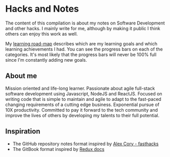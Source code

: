 # Hacks and Notes

The content of this compilation is about my notes on Software Development and other hacks. I mainly write for me, although by making it public I think others can enjoy this work as well.

My [learning road-map](https://github.com/vasco3/hacks-n-notes/issues) describes which are my learning goals and which learning achievements I had. You can see the progress bars on each of the categories. It's most likely that the progress bars will never be 100% full since I'm constantly adding new goals.

## About me

Mission oriented and life-long learner. Passionate about agile full-stack software development using Javascript, NodeJS and ReactJS. Focused on writing code that is simple to maintain and agile to adapt to the fast-paced changing requirements of a cutting edge business. Exponential pursue of 10X productivity. Committed to pay it forward to the tech community and improve the lives of others by developing my talents to their full potential.


## Inspiration

- The GitHub repository notes format inspired by [Alex Cory - fasthacks](https://github.com/alex-cory/fasthacks)
- The GitBook format inspired by [Redux docs](http://redux.js.org/index.html)